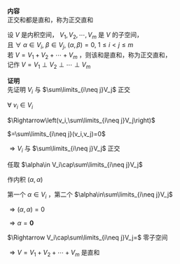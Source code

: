 **内容**  
正交和都是直和，称为正交直和  
  
设 $V$ 是内积空间， $V_1,V_2,\cdots,V_m$ 是 $V$ 的子空间，  
且 $\forall\ \alpha\in V_i,\ \beta\in V_j,\ (\alpha,\beta)=0,\ 1\le i<j\le m$   
若 $V=V_1+V_2+\cdots+V_m$ ，则该和是直和，称为正交直和，  
记作 $V=V_1\perp V_2\perp\cdots\perp V_m$   
  
**证明**  
先证明 $V_i$ 与 $\sum\limits_{i\neq j}V_j$ 正交  
  
 $\forall\ v_i\in V_i$   
  
 $\Rightarrow\left(v_i,\sum\limits_{i\neq j}V_j\right)$   
  
 $=\sum\limits_{i\neq j}(v_i,v_j)=0$   
  
 $\Rightarrow V_i$ 与 $\sum\limits_{i\neq j}V_j$ 正交  
  
任取 $\alpha\in V_i\cap\sum\limits_{i\neq j}V_j$   
  
作内积 $(\alpha,\alpha)$   
  
第一个 $\alpha\in V_i$ ，第二个 $\alpha\in\sum\limits_{i\neq j}V_j$   
  
 $\Rightarrow(\alpha,\alpha)=0$   
  
 $\Rightarrow\alpha=\mathbf0$   
  
 $\Rightarrow V_i\cap\sum\limits_{i\neq j}V_j=$ 零子空间  
  
 $\Rightarrow V=V_1+V_2+\cdots+V_m$ 是直和  
